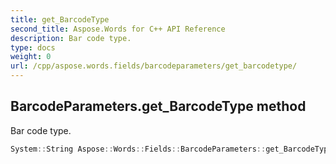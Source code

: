 ```yaml
---
title: get_BarcodeType
second_title: Aspose.Words for C++ API Reference
description: Bar code type. 
type: docs
weight: 0
url: /cpp/aspose.words.fields/barcodeparameters/get_barcodetype/
---
```

## BarcodeParameters.get_BarcodeType method


Bar code type.

```cpp
System::String Aspose::Words::Fields::BarcodeParameters::get_BarcodeType() const
```

